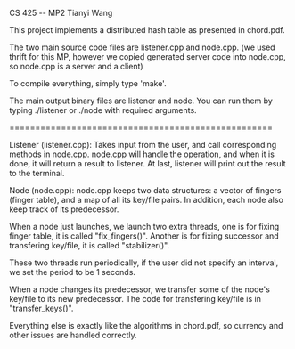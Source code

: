 CS 425 -- MP2
Tianyi Wang

This project implements a distributed hash table as presented in chord.pdf.

The two main source code files are listener.cpp and node.cpp.
(we used thrift for this MP, however we copied generated server code
into node.cpp, so node.cpp is a server and a client)

To compile everything, simply type 'make'.

The main output binary files are listener and node.
You can run them by typing ./listener or ./node with required arguments.

===================================================

Listener (listener.cpp):
Takes input from the user, and call corresponding methods in node.cpp.
node.cpp will handle the operation, and when it is done, it will return 
a result to listener. At last, listener will print out the result to the
terminal.

Node (node.cpp):
node.cpp keeps two data structures: a vector of fingers (finger table), and 
a map of all its key/file pairs.
In addition, each node also keep track of its predecessor.

When a node just launches, we launch two extra threads, one is for fixing 
finger table, it is called "fix_fingers()". Another is for fixing successor 
and transfering key/file, it is called "stabilizer()".

These two threads run periodically, if the user did not specify an interval,
we set the period to be 1 seconds.

When a node changes its predecessor, we transfer some of the node's key/file
to its new predecessor. The code for transfering key/file is in "transfer_keys()".

Everything else is exactly like the algorithms in chord.pdf, so currency and other
issues are handled correctly.
